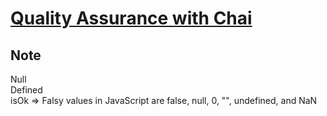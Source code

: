 # [Quality Assurance with Chai](https://www.freecodecamp.org/learn/quality-assurance/quality-assurance-and-testing-with-chai/)  
  
## Note  
  
Null  
Defined  
isOk   => Falsy values in JavaScript are false, null, 0, "", undefined, and NaN  


